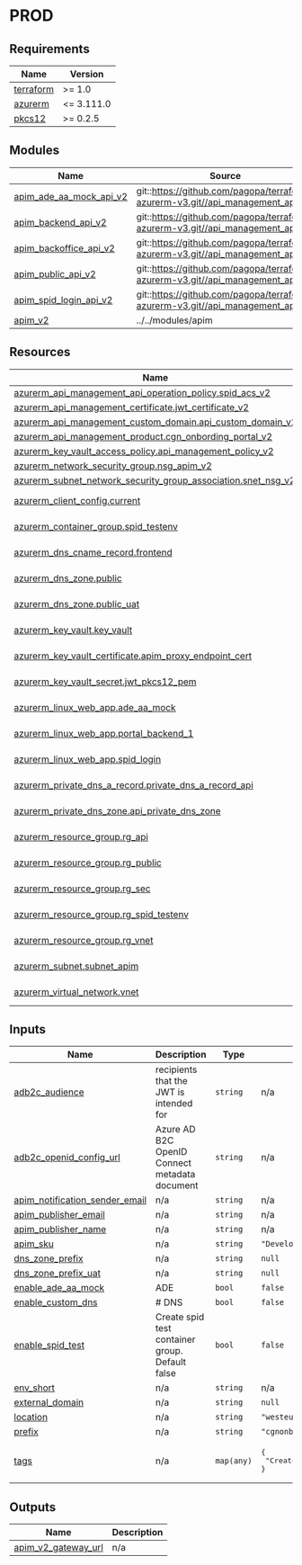 # PROD

<!-- BEGINNING OF PRE-COMMIT-TERRAFORM DOCS HOOK -->
## Requirements

| Name | Version |
|------|---------|
| <a name="requirement_terraform"></a> [terraform](#requirement\_terraform) | >= 1.0 |
| <a name="requirement_azurerm"></a> [azurerm](#requirement\_azurerm) | <= 3.111.0 |
| <a name="requirement_pkcs12"></a> [pkcs12](#requirement\_pkcs12) | >= 0.2.5 |

## Modules

| Name | Source | Version |
|------|--------|---------|
| <a name="module_apim_ade_aa_mock_api_v2"></a> [apim\_ade\_aa\_mock\_api\_v2](#module\_apim\_ade\_aa\_mock\_api\_v2) | git::https://github.com/pagopa/terraform-azurerm-v3.git//api_management_api | v8.26.5 |
| <a name="module_apim_backend_api_v2"></a> [apim\_backend\_api\_v2](#module\_apim\_backend\_api\_v2) | git::https://github.com/pagopa/terraform-azurerm-v3.git//api_management_api | v8.26.5 |
| <a name="module_apim_backoffice_api_v2"></a> [apim\_backoffice\_api\_v2](#module\_apim\_backoffice\_api\_v2) | git::https://github.com/pagopa/terraform-azurerm-v3.git//api_management_api | v8.26.5 |
| <a name="module_apim_public_api_v2"></a> [apim\_public\_api\_v2](#module\_apim\_public\_api\_v2) | git::https://github.com/pagopa/terraform-azurerm-v3.git//api_management_api | v8.26.5 |
| <a name="module_apim_spid_login_api_v2"></a> [apim\_spid\_login\_api\_v2](#module\_apim\_spid\_login\_api\_v2) | git::https://github.com/pagopa/terraform-azurerm-v3.git//api_management_api | v8.26.5 |
| <a name="module_apim_v2"></a> [apim\_v2](#module\_apim\_v2) | ../../modules/apim | n/a |

## Resources

| Name | Type |
|------|------|
| [azurerm_api_management_api_operation_policy.spid_acs_v2](https://registry.terraform.io/providers/hashicorp/azurerm/latest/docs/resources/api_management_api_operation_policy) | resource |
| [azurerm_api_management_certificate.jwt_certificate_v2](https://registry.terraform.io/providers/hashicorp/azurerm/latest/docs/resources/api_management_certificate) | resource |
| [azurerm_api_management_custom_domain.api_custom_domain_v2](https://registry.terraform.io/providers/hashicorp/azurerm/latest/docs/resources/api_management_custom_domain) | resource |
| [azurerm_api_management_product.cgn_onbording_portal_v2](https://registry.terraform.io/providers/hashicorp/azurerm/latest/docs/resources/api_management_product) | resource |
| [azurerm_key_vault_access_policy.api_management_policy_v2](https://registry.terraform.io/providers/hashicorp/azurerm/latest/docs/resources/key_vault_access_policy) | resource |
| [azurerm_network_security_group.nsg_apim_v2](https://registry.terraform.io/providers/hashicorp/azurerm/latest/docs/resources/network_security_group) | resource |
| [azurerm_subnet_network_security_group_association.snet_nsg_v2](https://registry.terraform.io/providers/hashicorp/azurerm/latest/docs/resources/subnet_network_security_group_association) | resource |
| [azurerm_client_config.current](https://registry.terraform.io/providers/hashicorp/azurerm/latest/docs/data-sources/client_config) | data source |
| [azurerm_container_group.spid_testenv](https://registry.terraform.io/providers/hashicorp/azurerm/latest/docs/data-sources/container_group) | data source |
| [azurerm_dns_cname_record.frontend](https://registry.terraform.io/providers/hashicorp/azurerm/latest/docs/data-sources/dns_cname_record) | data source |
| [azurerm_dns_zone.public](https://registry.terraform.io/providers/hashicorp/azurerm/latest/docs/data-sources/dns_zone) | data source |
| [azurerm_dns_zone.public_uat](https://registry.terraform.io/providers/hashicorp/azurerm/latest/docs/data-sources/dns_zone) | data source |
| [azurerm_key_vault.key_vault](https://registry.terraform.io/providers/hashicorp/azurerm/latest/docs/data-sources/key_vault) | data source |
| [azurerm_key_vault_certificate.apim_proxy_endpoint_cert](https://registry.terraform.io/providers/hashicorp/azurerm/latest/docs/data-sources/key_vault_certificate) | data source |
| [azurerm_key_vault_secret.jwt_pkcs12_pem](https://registry.terraform.io/providers/hashicorp/azurerm/latest/docs/data-sources/key_vault_secret) | data source |
| [azurerm_linux_web_app.ade_aa_mock](https://registry.terraform.io/providers/hashicorp/azurerm/latest/docs/data-sources/linux_web_app) | data source |
| [azurerm_linux_web_app.portal_backend_1](https://registry.terraform.io/providers/hashicorp/azurerm/latest/docs/data-sources/linux_web_app) | data source |
| [azurerm_linux_web_app.spid_login](https://registry.terraform.io/providers/hashicorp/azurerm/latest/docs/data-sources/linux_web_app) | data source |
| [azurerm_private_dns_a_record.private_dns_a_record_api](https://registry.terraform.io/providers/hashicorp/azurerm/latest/docs/data-sources/private_dns_a_record) | data source |
| [azurerm_private_dns_zone.api_private_dns_zone](https://registry.terraform.io/providers/hashicorp/azurerm/latest/docs/data-sources/private_dns_zone) | data source |
| [azurerm_resource_group.rg_api](https://registry.terraform.io/providers/hashicorp/azurerm/latest/docs/data-sources/resource_group) | data source |
| [azurerm_resource_group.rg_public](https://registry.terraform.io/providers/hashicorp/azurerm/latest/docs/data-sources/resource_group) | data source |
| [azurerm_resource_group.rg_sec](https://registry.terraform.io/providers/hashicorp/azurerm/latest/docs/data-sources/resource_group) | data source |
| [azurerm_resource_group.rg_spid_testenv](https://registry.terraform.io/providers/hashicorp/azurerm/latest/docs/data-sources/resource_group) | data source |
| [azurerm_resource_group.rg_vnet](https://registry.terraform.io/providers/hashicorp/azurerm/latest/docs/data-sources/resource_group) | data source |
| [azurerm_subnet.subnet_apim](https://registry.terraform.io/providers/hashicorp/azurerm/latest/docs/data-sources/subnet) | data source |
| [azurerm_virtual_network.vnet](https://registry.terraform.io/providers/hashicorp/azurerm/latest/docs/data-sources/virtual_network) | data source |

## Inputs

| Name | Description | Type | Default | Required |
|------|-------------|------|---------|:--------:|
| <a name="input_adb2c_audience"></a> [adb2c\_audience](#input\_adb2c\_audience) | recipients that the JWT is intended for | `string` | n/a | yes |
| <a name="input_adb2c_openid_config_url"></a> [adb2c\_openid\_config\_url](#input\_adb2c\_openid\_config\_url) | Azure AD B2C OpenID Connect metadata document | `string` | n/a | yes |
| <a name="input_apim_notification_sender_email"></a> [apim\_notification\_sender\_email](#input\_apim\_notification\_sender\_email) | n/a | `string` | n/a | yes |
| <a name="input_apim_publisher_email"></a> [apim\_publisher\_email](#input\_apim\_publisher\_email) | n/a | `string` | n/a | yes |
| <a name="input_apim_publisher_name"></a> [apim\_publisher\_name](#input\_apim\_publisher\_name) | n/a | `string` | n/a | yes |
| <a name="input_apim_sku"></a> [apim\_sku](#input\_apim\_sku) | n/a | `string` | `"Developer_1"` | no |
| <a name="input_dns_zone_prefix"></a> [dns\_zone\_prefix](#input\_dns\_zone\_prefix) | n/a | `string` | `null` | no |
| <a name="input_dns_zone_prefix_uat"></a> [dns\_zone\_prefix\_uat](#input\_dns\_zone\_prefix\_uat) | n/a | `string` | `null` | no |
| <a name="input_enable_ade_aa_mock"></a> [enable\_ade\_aa\_mock](#input\_enable\_ade\_aa\_mock) | ADE | `bool` | `false` | no |
| <a name="input_enable_custom_dns"></a> [enable\_custom\_dns](#input\_enable\_custom\_dns) | # DNS | `bool` | `false` | no |
| <a name="input_enable_spid_test"></a> [enable\_spid\_test](#input\_enable\_spid\_test) | Create spid test container group. Default false | `bool` | `false` | no |
| <a name="input_env_short"></a> [env\_short](#input\_env\_short) | n/a | `string` | n/a | yes |
| <a name="input_external_domain"></a> [external\_domain](#input\_external\_domain) | n/a | `string` | `null` | no |
| <a name="input_location"></a> [location](#input\_location) | n/a | `string` | `"westeurope"` | no |
| <a name="input_prefix"></a> [prefix](#input\_prefix) | n/a | `string` | `"cgnonboardingportal"` | no |
| <a name="input_tags"></a> [tags](#input\_tags) | n/a | `map(any)` | <pre>{<br>  "CreatedBy": "Terraform"<br>}</pre> | no |

## Outputs

| Name | Description |
|------|-------------|
| <a name="output_apim_v2_gateway_url"></a> [apim\_v2\_gateway\_url](#output\_apim\_v2\_gateway\_url) | n/a |
<!-- END OF PRE-COMMIT-TERRAFORM DOCS HOOK -->
